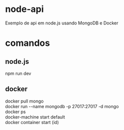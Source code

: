 # node-api
Exemplo de api em node.js usando MongoDB e Docker

# comandos

## node.js
npm run dev<br>

## docker
docker pull mongo<br>
docker run --name mongodb -p 27017:27017 -d mongo<br>
docker ps<br>
docker-machine start default<br>
docker container start (id)<br>
